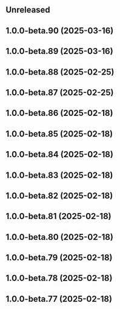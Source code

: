 ## Unreleased

## 1.0.0-beta.90 (2025-03-16)

## 1.0.0-beta.89 (2025-03-16)

## 1.0.0-beta.88 (2025-02-25)

## 1.0.0-beta.87 (2025-02-25)

## 1.0.0-beta.86 (2025-02-18)

## 1.0.0-beta.85 (2025-02-18)

## 1.0.0-beta.84 (2025-02-18)

## 1.0.0-beta.83 (2025-02-18)

## 1.0.0-beta.82 (2025-02-18)

## 1.0.0-beta.81 (2025-02-18)

## 1.0.0-beta.80 (2025-02-18)

## 1.0.0-beta.79 (2025-02-18)

## 1.0.0-beta.78 (2025-02-18)

## 1.0.0-beta.77 (2025-02-18)
